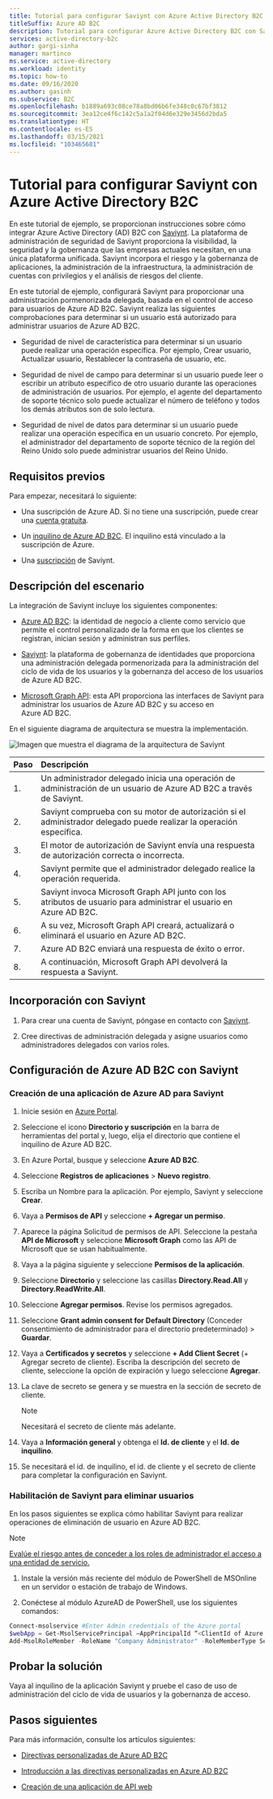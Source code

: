 ```yaml
---
title: Tutorial para configurar Saviynt con Azure Active Directory B2C
titleSuffix: Azure AD B2C
description: Tutorial para configurar Azure Active Directory B2C con Saviynt para la integración entre aplicaciones a fin de optimizar la modernización de TI y promover una mejor seguridad, gobernanza y cumplimiento. 
services: active-directory-b2c
author: gargi-sinha
manager: martinco
ms.service: active-directory
ms.workload: identity
ms.topic: how-to
ms.date: 09/16/2020
ms.author: gasinh
ms.subservice: B2C
ms.openlocfilehash: b1889a693c08ce78a8bd06b6fe348c0c67bf3812
ms.sourcegitcommit: 3ea12ce4f6c142c5a1a2f04d6e329e3456d2bda5
ms.translationtype: HT
ms.contentlocale: es-ES
ms.lasthandoff: 03/15/2021
ms.locfileid: "103465681"
---
```

# <a name="tutorial-for-configuring-saviynt-with-azure-active-directory-b2c"></a>Tutorial para configurar Saviynt con Azure Active Directory B2C

En este tutorial de ejemplo, se proporcionan instrucciones sobre cómo integrar Azure Active Directory (AD) B2C con [Saviynt](https://saviynt.com/integrations/azure-ad/for-b2c/). La plataforma de administración de seguridad de Saviynt proporciona la visibilidad, la seguridad y la gobernanza que las empresas actuales necesitan, en una única plataforma unificada. Saviynt incorpora el riesgo y la gobernanza de aplicaciones, la administración de la infraestructura, la administración de cuentas con privilegios y el análisis de riesgos del cliente.

En este tutorial de ejemplo, configurará Saviynt para proporcionar una administración pormenorizada delegada, basada en el control de acceso para usuarios de Azure AD B2C. Saviynt realiza las siguientes comprobaciones para determinar si un usuario está autorizado para administrar usuarios de Azure AD B2C.

- Seguridad de nivel de característica para determinar si un usuario puede realizar una operación específica. Por ejemplo, Crear usuario, Actualizar usuario, Restablecer la contraseña de usuario, etc.

- Seguridad de nivel de campo para determinar si un usuario puede leer o escribir un atributo específico de otro usuario durante las operaciones de administración de usuarios. Por ejemplo, el agente del departamento de soporte técnico solo puede actualizar el número de teléfono y todos los demás atributos son de solo lectura.

- Seguridad de nivel de datos para determinar si un usuario puede realizar una operación específica en un usuario concreto. Por ejemplo, el administrador del departamento de soporte técnico de la región del Reino Unido solo puede administrar usuarios del Reino Unido.

## <a name="prerequisites"></a>Requisitos previos

Para empezar, necesitará lo siguiente:

- Una suscripción de Azure AD. Si no tiene una suscripción, puede crear una [cuenta gratuita](https://azure.microsoft.com/free/).

- Un [inquilino de Azure AD B2C](./tutorial-create-tenant.md). El inquilino está vinculado a la suscripción de Azure.

- Una [suscripción](https://saviynt.com/contact-us/) de Saviynt.

## <a name="scenario-description"></a>Descripción del escenario

La integración de Saviynt incluye los siguientes componentes:

- [Azure AD B2C](https://azure.microsoft.com/services/active-directory/external-identities/b2c/): la identidad de negocio a cliente como servicio que permite el control personalizado de la forma en que los clientes se registran, inician sesión y administran sus perfiles.

- [Saviynt](https://saviynt.com/integrations/azure-ad/for-b2c/): la plataforma de gobernanza de identidades que proporciona una administración delegada pormenorizada para la administración del ciclo de vida de los usuarios y la gobernanza del acceso de los usuarios de Azure AD B2C.  

- [Microsoft Graph API](/graph/use-the-api): esta API proporciona las interfaces de Saviynt para administrar los usuarios de Azure AD B2C y su acceso en Azure AD B2C.

En el siguiente diagrama de arquitectura se muestra la implementación.

![Imagen que muestra el diagrama de la arquitectura de Saviynt](./media/partner-saviynt/saviynt-architecture-diagram.png)

|Paso | Descripción |
|:-----| :-----------|
| 1. | Un administrador delegado inicia una operación de administración de un usuario de Azure AD B2C a través de Saviynt.
| 2. | Saviynt comprueba con su motor de autorización si el administrador delegado puede realizar la operación específica.
| 3. | El motor de autorización de Saviynt envía una respuesta de autorización correcta o incorrecta.
| 4. | Saviynt permite que el administrador delegado realice la operación requerida.
| 5. | Saviynt invoca Microsoft Graph API junto con los atributos de usuario para administrar el usuario en Azure AD B2C.
| 6. | A su vez, Microsoft Graph API creará, actualizará o eliminará el usuario en Azure AD B2C.
| 7. | Azure AD B2C enviará una respuesta de éxito o error.
| 8. | A continuación, Microsoft Graph API devolverá la respuesta a Saviynt.

## <a name="onboard-with-saviynt"></a>Incorporación con Saviynt

1. Para crear una cuenta de Saviynt, póngase en contacto con [Saviynt](https://saviynt.com/contact-us/).

2. Cree directivas de administración delegada y asigne usuarios como administradores delegados con varios roles.

## <a name="configure-azure-ad-b2c-with-saviynt"></a>Configuración de Azure AD B2C con Saviynt

### <a name="create-an-azure-ad-application-for-saviynt"></a>Creación de una aplicación de Azure AD para Saviynt

1. Inicie sesión en [Azure Portal](https://portal.azure.com/#home).

2. Seleccione el icono **Directorio y suscripción** en la barra de herramientas del portal y, luego, elija el directorio que contiene el inquilino de Azure AD B2C.

3. En Azure Portal, busque y seleccione **Azure AD B2C**.

4. Seleccione **Registros de aplicaciones** > **Nuevo registro**.

5. Escriba un Nombre para la aplicación. Por ejemplo, Saviynt y seleccione **Crear**.

6. Vaya a **Permisos de API** y seleccione **+ Agregar un permiso**.

7. Aparece la página Solicitud de permisos de API. Seleccione la pestaña **API de Microsoft** y seleccione **Microsoft Graph** como las API de Microsoft que se usan habitualmente.

8. Vaya a la página siguiente y seleccione **Permisos de la aplicación**.

9. Seleccione **Directorio** y seleccione las casillas **Directory.Read.All** y **Directory.ReadWrite.All**.

10. Seleccione **Agregar permisos**. Revise los permisos agregados.

11. Seleccione **Grant admin consent for Default Directory** (Conceder consentimiento de administrador para el directorio predeterminado) > **Guardar**.

12. Vaya a **Certificados y secretos** y seleccione **+ Add Client Secret** (+ Agregar secreto de cliente). Escriba la descripción del secreto de cliente, seleccione la opción de expiración y luego seleccione **Agregar**.

13. La clave de secreto se genera y se muestra en la sección de secreto de cliente.

    >[!NOTE]
    > Necesitará el secreto de cliente más adelante.

14. Vaya a **Información general** y obtenga el **Id. de cliente** y el **Id. de inquilino**.

15. Se necesitará el id. de inquilino, el id. de cliente y el secreto de cliente para completar la configuración en Saviynt.

### <a name="enable-saviynt-to-delete-users"></a>Habilitación de Saviynt para eliminar usuarios

En los pasos siguientes se explica cómo habilitar Saviynt para realizar operaciones de eliminación de usuario en Azure AD B2C.

>[!NOTE]
>[Evalúe el riesgo antes de conceder a los roles de administrador el acceso a una entidad de servicio.](../active-directory/develop/app-objects-and-service-principals.md)

1. Instale la versión más reciente del módulo de PowerShell de MSOnline en un servidor o estación de trabajo de Windows.

2. Conéctese al módulo AzureAD de PowerShell, use los siguientes comandos:

```powershell
Connect-msolservice #Enter Admin credentials of the Azure portal
$webApp = Get-MsolServicePrincipal –AppPrincipalId “<ClientId of Azure AD Application>”
Add-MsolRoleMember -RoleName "Company Administrator" -RoleMemberType ServicePrincipal -RoleMemberObjectId $webApp.ObjectId
```

## <a name="test-the-solution"></a>Probar la solución

Vaya al inquilino de la aplicación Saviynt y pruebe el caso de uso de administración del ciclo de vida de usuarios y la gobernanza de acceso.

## <a name="next-steps"></a>Pasos siguientes

Para más información, consulte los artículos siguientes:

- [Directivas personalizadas de Azure AD B2C](./custom-policy-overview.md)

- [Introducción a las directivas personalizadas en Azure AD B2C](./custom-policy-get-started.md?tabs=applications)

- [Creación de una aplicación de API web](./add-web-api-application.md)
